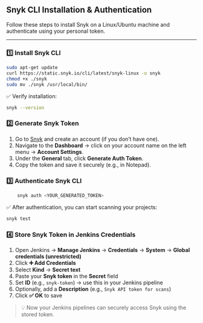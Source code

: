## Snyk CLI Installation & Authentication

Follow these steps to install Snyk on a Linux/Ubuntu machine and authenticate using your personal token.

---

### 1️⃣ Install Snyk CLI

```bash
sudo apt-get update
curl https://static.snyk.io/cli/latest/snyk-linux -o snyk
chmod +x ./snyk
sudo mv ./snyk /usr/local/bin/
```

✅ Verify installation:
```bash
snyk --version
```

### 2️⃣ Generate Snyk Token

1. Go to [Snyk](https://snyk.io/) and create an account (if you don’t have one).  
2. Navigate to the **Dashboard** → click on your account name on the left menu → **Account Settings**.  
3. Under the **General** tab, click **Generate Auth Token**.  
4. Copy the token and save it securely (e.g., in Notepad).  

### 3️⃣ Authenticate Snyk CLI
```bash
    snyk auth <YOUR_GENERATED_TOKEN>
```
✅ After authentication, you can start scanning your projects:
```bash
snyk test
```

### 4️⃣ Store Snyk Token in Jenkins Credentials

1. Open Jenkins → **Manage Jenkins** → **Credentials** → **System** → **Global credentials (unrestricted)**  
2. Click **➕ Add Credentials**  
3. Select **Kind** → **Secret text**  
4. Paste your **Snyk token** in the **Secret** field  
5. Set **ID** (e.g., `snyk-token`) → use this in your Jenkins pipeline  
6. Optionally, add a **Description** (e.g., `Snyk API token for scans`)  
7. Click **✅ OK** to save  

> 💡 Now your Jenkins pipelines can securely access Snyk using the stored token.